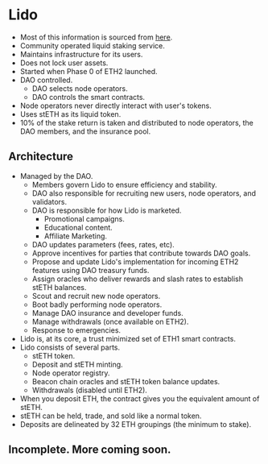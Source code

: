 # Lido

- Most of this information is sourced from [here](https://lido.fi/static/Lido:Ethereum-Liquid-Staking.pdf).
- Community operated liquid staking service.
- Maintains infrastructure for its users.
- Does not lock user assets.
- Started when Phase 0 of ETH2 launched.
- DAO controlled.
  - DAO selects node operators.
  - DAO controls the smart contracts.
- Node operators never directly interact with user's tokens.
- Uses stETH as its liquid token.
- 10% of the stake return is taken and distributed to node operators, the DAO members, and the insurance pool.

## Architecture

- Managed by the DAO.
  - Members govern Lido to ensure efficiency and stability.
  - DAO also responsible for recruiting new users, node operators, and validators.
  - DAO is responsible for how Lido is marketed.
    - Promotional campaigns.
    - Educational content.
    - Affiliate Marketing.
  - DAO updates parameters (fees, rates, etc).
  - Approve incentives for parties that contribute towards DAO goals.
  - Propose and update Lido's implementation for incoming ETH2 features using DAO treasury funds.
  - Assign oracles who deliver rewards and slash rates to establish stETH balances.
  - Scout and recruit new node operators.
  - Boot badly performing node operators.
  - Manage DAO insurance and developer funds.
  - Manage withdrawals (once available on ETH2).
  - Response to emergencies.
- Lido is, at its core, a trust minimized set of ETH1 smart contracts.
- Lido consists of several parts.
  - stETH token.
  - Deposit and stETH minting.
  - Node operator registry.
  - Beacon chain oracles and stETH token balance updates.
  - Withdrawals (disabled until ETH2).
- When you deposit ETH, the contract gives you the equivalent amount of stETH.
- stETH can be held, trade, and sold like a normal token.
- Deposits are delineated by 32 ETH groupings (the minimum to stake).

## Incomplete. More coming soon.
